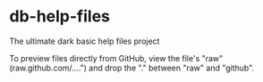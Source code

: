 db-help-files
=============

The ultimate dark basic help files project

To preview files directly from GitHub, view the file's "raw"(raw.github.com/....")
and drop the "." between "raw" and "github".
